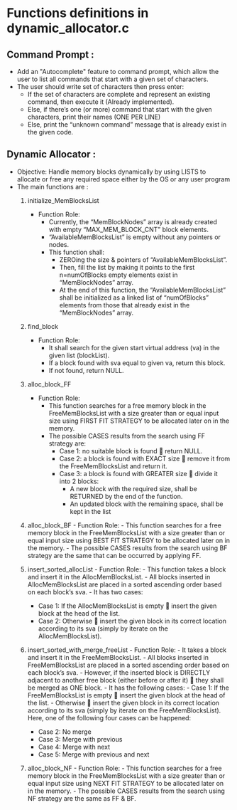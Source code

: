 # **Functions definitions in dynamic_allocator.c**
## Command Prompt :
   - Add an "Autocomplete" feature to command prompt, which allow the user to list all commands that start with a given set of characters.
   - The user should write set of characters then press enter:
     - If the set of characters are complete and represent an existing command, then execute it (Already implemented). 
     - Else, if there’s one (or more) command that start with the given characters, print their names (ONE PER LINE)
     - Else, print the “unknown command” message that is already exist in the given code.


## Dynamic Allocator :
   - Objective:
        Handle memory blocks dynamically by using LISTS to allocate or free any required space either by the OS or any user program   
   - The main functions are :
     1. initialize_MemBlocksList
        - Function Role: 
          - Currently, the “MemBlockNodes” array is already created with empty “MAX_MEM_BLOCK_CNT” block elements.
          - “AvailableMemBlocksList” is empty without any pointers or nodes.
          - This function shall:
            - ZEROing the size & pointers of “AvailableMemBlocksList”.
            - Then, fill the list by making it points to the first n=numOfBlocks empty elements exist in “MemBlockNodes” array.
            - At the end of this function, the “AvailableMemBlocksList” shall be initialized as a linked list of “numOfBlocks” elements from those that already exist in the “MemBlockNodes” array.

     2. find_block
        - Function Role: 
          -	It shall search for the given start virtual address (va) in the given list (blockList).
          - If a block found with sva equal to given va, return this block.
          - If not found, return NULL.

     3. alloc_block_FF
        - Function Role: 
          -	This function searches for a free memory block in the FreeMemBlocksList with a size greater than or equal input size using FIRST FIT STRATEGY to be allocated later on in the memory.
          -	The possible CASES results from the search using FF strategy are:
            - Case 1: no suitable block is found  return NULL.
            - Case 2: a block is found with EXACT size  remove it from the FreeMemBlocksList and return it.
            - Case 3: a block is found with GREATER size  divide it into 2 blocks:
               - A new block with the required size, shall be RETURNED by the end of the function.
               - An updated block with the remaining space, shall be kept in the list

      4.	alloc_block_BF
         - Function Role: 
           - This function searches for a free memory block in the FreeMemBlocksList with a size greater than or equal input size using BEST FIT STRATEGY to be allocated later on in the memory.
           - The possible CASES results from the search using BF strategy are the same that can be occurred by applying FF.

      5.	insert_sorted_allocList
         - Function Role: 
           - This function takes a block and insert it in the AllocMemBlocksList.
           - All blocks inserted in AllocMemBlocksList are placed in a sorted ascending order based on each block’s sva.
           - It has two cases:
             - Case 1: If the AllocMemBlocksList is empty  insert the given block at the head of the list.
             - Case 2: Otherwise  insert the given block in its correct location according to its sva (simply by iterate on the AllocMemBlocksList).

      6.	insert_sorted_with_merge_freeList
         - Function Role: 
           - It takes a block and insert it in the FreeMemBlocksList.
           - All blocks inserted in FreeMemBlocksList are placed in a sorted ascending order based on each block’s sva.
           - However, if the inserted block is DIRECTLY adjacent to another free block (either before or after it)  they shall be merged as ONE block.
           - It has the following cases:
           - Case 1: If the FreeMemBlocksList is empty  insert the given block at the head of the list.
           - Otherwise  insert the given block in its correct location according to its sva (simply by iterate on the FreeMemBlocksList). Here, one of the following four cases can be happened:
             - Case 2: No merge
             - Case 3: Merge with previous
             -	Case 4: Merge with next
             - Case 5: Merge with previous and next

      7.	alloc_block_NF
         - Function Role: 
           - This function searches for a free memory block in the FreeMemBlocksList with a size greater than or equal input size using NEXT FIT STRATEGY to be allocated later on in the memory.
           - The possible CASES results from the search using NF strategy are the same as FF & BF.
